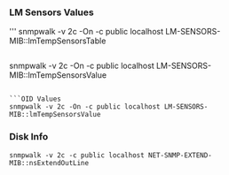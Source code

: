 



### LM Sensors Values
'''
snmpwalk -v 2c -On -c public localhost LM-SENSORS-MIB::lmTempSensorsTable
```

```
snmpwalk -v 2c -On -c public localhost LM-SENSORS-MIB::lmTempSensorsValue
```

```OID Values
snmpwalk -v 2c -On -c public localhost LM-SENSORS-MIB::lmTempSensorsValue
```

### Disk Info
```
snmpwalk -v 2c -c public localhost NET-SNMP-EXTEND-MIB::nsExtendOutLine